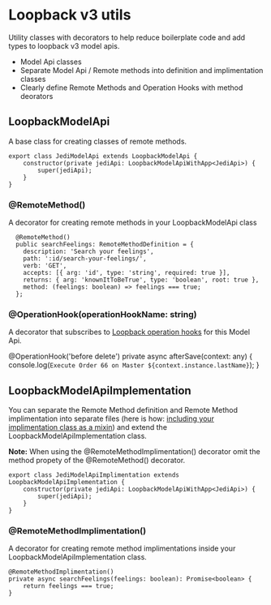 # Loopback v3 utils

Utility classes with decorators to help reduce boilerplate code and add types to loopback v3 model apis.

- Model Api classes
- Separate Model Api / Remote methods into definition and implimentation classes
- Clearly define Remote Methods and Operation Hooks with method deorators

## LoopbackModelApi

A base class for creating classes of remote methods.

    export class JediModelApi extends LoopbackModelApi {
        constructor(private jediApi: LoopbackModelApiWithApp<JediApi>) {
            super(jediApi);
        }
    }

### @RemoteMethod()

A decorator for creating remote methods in your LoopbackModelApi class

      @RemoteMethod()
      public searchFeelings: RemoteMethodDefinition = {
        description: 'Search your feelings',
        path: ':id/search-your-feelings/',
        verb: 'GET',
        accepts: [{ arg: 'id', type: 'string', required: true }],
        returns: { arg: 'knownItToBeTrue', type: 'boolean', root: true },
        method: (feelings: boolean) => feelings === true;
      };

### @OperationHook(operationHookName: string)

A decorator that subscribes to [Loopback operation hooks](https://loopback.io/doc/en/lb2/Operation-hooks.html) for this Model Api.

@OperationHook('before delete')
private async afterSave(context: any) {
console.log(`Execute Order 66 on Master ${context.instance.lastName}`);
}

## LoopbackModelApiImplementation

You can separate the Remote Method definition and Remote Method implimentation into separate files (here is how: [including your implimentation class as a mixin](https://www.google.com)) and extend the LoopbackModelApiImplementation class.

**Note:** When using the @RemoteMethodImplimentation() decorator omit the method propety of the @RemoteMethod() decorator.

    export class JediModelApiImplimentation extends LoopbackModelApiImplementation {
        constructor(private jediApi: LoopbackModelApiWithApp<JediApi>) {
            super(jediApi);
        }
    }

### @RemoteMethodImplimentation()

A decorator for creating remote method implimentations inside your LoopbackModelApiImplementation class.

    @RemoteMethodImplimentation()
    private async searchFeelings(feelings: boolean): Promise<boolean> {
        return feelings === true;
    }
